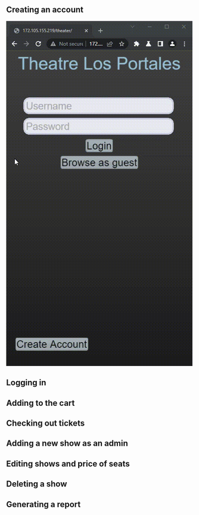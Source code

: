## Creating an account 

![](assets/test.gif)

## Logging in 

## Adding to the cart 

## Checking out tickets 

## Adding a new show as an admin 

## Editing shows and price of seats 

## Deleting a show 

## Generating a report 
